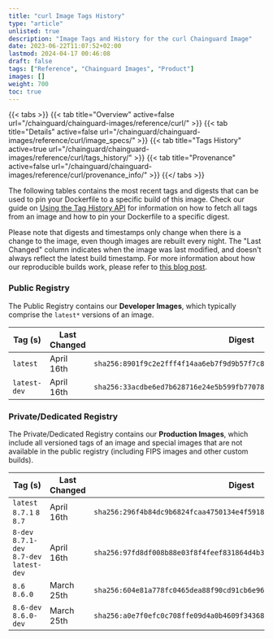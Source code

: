 ```yaml
---
title: "curl Image Tags History"
type: "article"
unlisted: true
description: "Image Tags and History for the curl Chainguard Image"
date: 2023-06-22T11:07:52+02:00
lastmod: 2024-04-17 00:46:08
draft: false
tags: ["Reference", "Chainguard Images", "Product"]
images: []
weight: 700
toc: true
---
```


{{< tabs >}}
{{< tab title="Overview" active=false url="/chainguard/chainguard-images/reference/curl/" >}}
{{< tab title="Details" active=false url="/chainguard/chainguard-images/reference/curl/image_specs/" >}}
{{< tab title="Tags History" active=true url="/chainguard/chainguard-images/reference/curl/tags_history/" >}}
{{< tab title="Provenance" active=false url="/chainguard/chainguard-images/reference/curl/provenance_info/" >}}
{{</ tabs >}}

The following tables contains the most recent tags and digests that can be used to pin your Dockerfile to a specific build of this image. Check our guide on [Using the Tag History API](/chainguard/chainguard-images/using-the-tag-history-api/) for information on how to fetch all tags from an image and how to pin your Dockerfile to a specific digest.

Please note that digests and timestamps only change when there is a change to the image, even though images are rebuilt every night. The "Last Changed" column indicates when the image was last modified, and doesn't always reflect the latest build timestamp. For more information about how our reproducible builds work, please refer to [this blog post](https://www.chainguard.dev/unchained/reproducing-chainguards-reproducible-image-builds).

### Public Registry
The Public Registry contains our **Developer Images**, which typically comprise the `latest*` versions of an image.

| Tag (s)       | Last Changed | Digest                                                                    |
|---------------|--------------|---------------------------------------------------------------------------|
|  `latest`     | April 16th   | `sha256:8901f9c2e2fff4f14aa6eb7f9d9b57f7c8d937ab47600c4cf2ed9d42d440d244` |
|  `latest-dev` | April 16th   | `sha256:33acdbe6ed7b628716e24e5b599fb77078a5657773fb37aa8540ed449ecf8929` |


### Private/Dedicated Registry
The Private/Dedicated Registry contains our **Production Images**, which include all versioned tags of an image and special images that are not available in the public registry (including FIPS images and other custom builds).

| Tag (s)                                     | Last Changed | Digest                                                                    |
|---------------------------------------------|--------------|---------------------------------------------------------------------------|
|  `latest` `8.7.1` `8` `8.7`                 | April 16th   | `sha256:296f4b84dc9b6824fcaa4750134e4f5918630e510dad8508bf24242f91ba106c` |
|  `8-dev` `8.7.1-dev` `8.7-dev` `latest-dev` | April 16th   | `sha256:97fd8df008b88e03f8f4feef831864d4b31a4a1a0267315c3ecaef8dff102a08` |
|  `8.6` `8.6.0`                              | March 25th   | `sha256:604e81a778fc0465dea88f90cd91cb6e96f49952b499991d1c2fe2f45ba7621d` |
|  `8.6-dev` `8.6.0-dev`                      | March 25th   | `sha256:a0e7f0efc0c708ffe09d4a0b4609f3436879f600a9cf1ccf3cd3212c34f0bbb5` |

